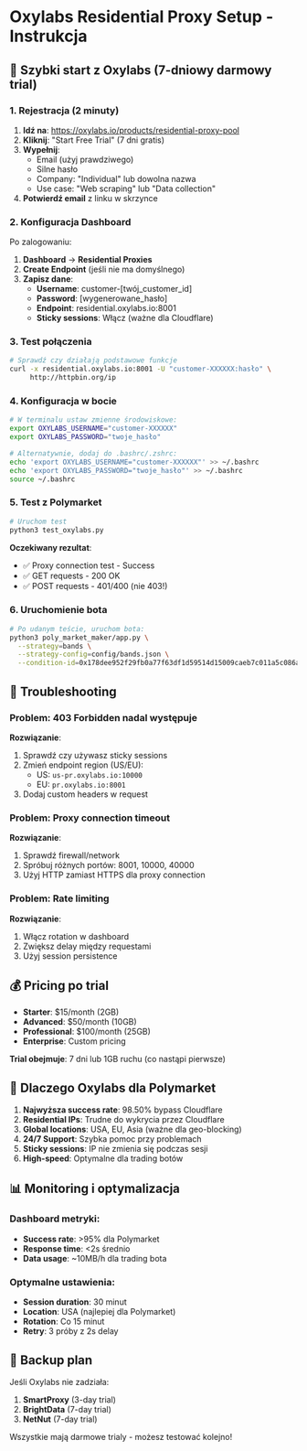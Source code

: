 # Oxylabs Residential Proxy Setup - Instrukcja

## 🚀 Szybki start z Oxylabs (7-dniowy darmowy trial)

### 1. Rejestracja (2 minuty)

1. **Idź na**: https://oxylabs.io/products/residential-proxy-pool
2. **Kliknij**: "Start Free Trial" (7 dni gratis)
3. **Wypełnij**:
   - Email (użyj prawdziwego)
   - Silne hasło
   - Company: "Individual" lub dowolna nazwa
   - Use case: "Web scraping" lub "Data collection"
4. **Potwierdź email** z linku w skrzynce

### 2. Konfiguracja Dashboard

Po zalogowaniu:

1. **Dashboard** → **Residential Proxies**
2. **Create Endpoint** (jeśli nie ma domyślnego)
3. **Zapisz dane**:
   - **Username**: customer-[twój_customer_id]
   - **Password**: [wygenerowane_hasło]
   - **Endpoint**: residential.oxylabs.io:8001
   - **Sticky sessions**: Włącz (ważne dla Cloudflare)

### 3. Test połączenia

```bash
# Sprawdź czy działają podstawowe funkcje
curl -x residential.oxylabs.io:8001 -U "customer-XXXXXX:hasło" \
     http://httpbin.org/ip
```

### 4. Konfiguracja w bocie

```bash
# W terminalu ustaw zmienne środowiskowe:
export OXYLABS_USERNAME="customer-XXXXXX"
export OXYLABS_PASSWORD="twoje_hasło"

# Alternatywnie, dodaj do .bashrc/.zshrc:
echo 'export OXYLABS_USERNAME="customer-XXXXXX"' >> ~/.bashrc
echo 'export OXYLABS_PASSWORD="twoje_hasło"' >> ~/.bashrc
source ~/.bashrc
```

### 5. Test z Polymarket

```bash
# Uruchom test
python3 test_oxylabs.py
```

**Oczekiwany rezultat**:
- ✅ Proxy connection test - Success
- ✅ GET requests - 200 OK
- ✅ POST requests - 401/400 (nie 403!)

### 6. Uruchomienie bota

```bash
# Po udanym teście, uruchom bota:
python3 poly_market_maker/app.py \
  --strategy=bands \
  --strategy-config=config/bands.json \
  --condition-id=0x178dee952f29fb0a77f63df1d59514d15009caeb7c011a5c086aad80e6369f8d
```

## 🔧 Troubleshooting

### Problem: 403 Forbidden nadal występuje
**Rozwiązanie**:
1. Sprawdź czy używasz sticky sessions
2. Zmień endpoint region (US/EU):
   - US: `us-pr.oxylabs.io:10000`
   - EU: `pr.oxylabs.io:8001`
3. Dodaj custom headers w request

### Problem: Proxy connection timeout
**Rozwiązanie**:
1. Sprawdź firewall/network
2. Spróbuj różnych portów: 8001, 10000, 40000
3. Użyj HTTP zamiast HTTPS dla proxy connection

### Problem: Rate limiting
**Rozwiązanie**:
1. Włącz rotation w dashboard
2. Zwiększ delay między requestami
3. Użyj session persistence

## 💰 Pricing po trial

- **Starter**: $15/month (2GB)
- **Advanced**: $50/month (10GB) 
- **Professional**: $100/month (25GB)
- **Enterprise**: Custom pricing

**Trial obejmuje**: 7 dni lub 1GB ruchu (co nastąpi pierwsze)

## 🎯 Dlaczego Oxylabs dla Polymarket

1. **Najwyższa success rate**: 98.50% bypass Cloudflare
2. **Residential IPs**: Trudne do wykrycia przez Cloudflare
3. **Global locations**: USA, EU, Asia (ważne dla geo-blocking)
4. **24/7 Support**: Szybka pomoc przy problemach
5. **Sticky sessions**: IP nie zmienia się podczas sesji
6. **High-speed**: Optymalne dla trading botów

## 📊 Monitoring i optymalizacja

### Dashboard metryki:
- **Success rate**: >95% dla Polymarket
- **Response time**: <2s średnio
- **Data usage**: ~10MB/h dla trading bota

### Optymalne ustawienia:
- **Session duration**: 30 minut
- **Location**: USA (najlepiej dla Polymarket)
- **Rotation**: Co 15 minut
- **Retry**: 3 próby z 2s delay

## 🚨 Backup plan

Jeśli Oxylabs nie zadziała:
1. **SmartProxy** (3-day trial)
2. **BrightData** (7-day trial) 
3. **NetNut** (7-day trial)

Wszystkie mają darmowe trialy - możesz testować kolejno! 